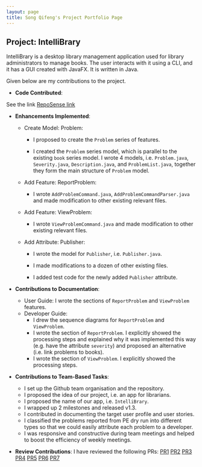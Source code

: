 ```yaml
---
layout: page
title: Song Qifeng's Project Portfolio Page
---
```


## Project: IntelliBrary

IntelliBrary is a desktop library management application used for library administrators to manage books. The user interacts with it using a CLI, and it has a GUI created with JavaFX. It is written in Java.

Given below are my contributions to the project.

* **Code Contributed**:

See the link [RepoSense link](https://nus-cs2103-ay2021s1.github.io/tp-dashboard/#breakdown=true&search=davidsqf&sort=groupTitle&sortWithin=title&since=2020-08-14&timeframe=commit&mergegroup=&groupSelect=groupByRepos&checkedFileTypes=docs~functional-code~test-code~other)

* **Enhancements Implemented**: 

    * Create Model: Problem:

        * I proposed to create the `Problem` series of features.

        * I created the `Problem` series model, which is parallel to the existing `book`
series model. I wrote 4 models, i.e. `Problem.java`, `Severity.java`, `Description.java`, and `ProblemList.java`,
together they form the main structure of `Problem` model.

    * Add Feature: ReportProblem:

        * I wrote `AddProblemCommand.java`, `AddProblemCommandParser.java` and 
made modification to other existing relevant files.

    * Add Feature: ViewProblem:

        * I wrote `ViewProblemCommand.java` and made modification to other
existing relevant files.

    * Add Attribute: Publisher:

        * I wrote the model for `Publisher`, i.e. `Publisher.java`.

        * I made modifications to a dozen of other existing files.

        * I added test code for the newly added `Publisher` attribute. 

* **Contributions to Documentation**:

    * User Guide:
        I wrote the sections of `ReportProblem` and `ViewProblem` features.
    * Developer Guide:
        * I drew the sequence diagrams for `ReportProblem` and `ViewProblem`.
        * I wrote the section of `ReportProblem`. I explicitly showed the processing steps and explained why it was implemented
        this way (e.g. have the attribute `severity`) and proposed an alternative (i.e. 
        link problems to books).
        * I wrote the section of `ViewProblem`. I explicitly showed the processing steps.

* **Contributions to Team-Based Tasks**:
    * I set up the Github team organisation and the repository.
    * I proposed the idea of our project, i.e. an app for librarians.
    * I proposed the name of our app, i.e. `IntelliBrary`.
    * I wrapped up 2 milestones and released v1.3.
    * I contributed in documenting the target user profile and user stories.
    * I classified the problems reported from PE dry run into different types so that we could easily attribute each problem to a developer.
    * I was responsive and constructive during team meetings and helped to boost the efficiency of weekly meetings.
    
* **Review Contributions**:
    I have reviewed the following PRs: 
    [PR1](https://github.com/AY2021S1-CS2103-F09-3/tp/pull/33)
    [PR2](https://github.com/AY2021S1-CS2103-F09-3/tp/pull/31)
    [PR3](https://github.com/AY2021S1-CS2103-F09-3/tp/pull/30)
    [PR4](https://github.com/AY2021S1-CS2103-F09-3/tp/pull/28)
    [PR5](https://github.com/AY2021S1-CS2103-F09-3/tp/pull/27)
    [PR6](https://github.com/AY2021S1-CS2103-F09-3/tp/pull/26)
    [PR7](https://github.com/AY2021S1-CS2103-F09-3/tp/pull/25)
